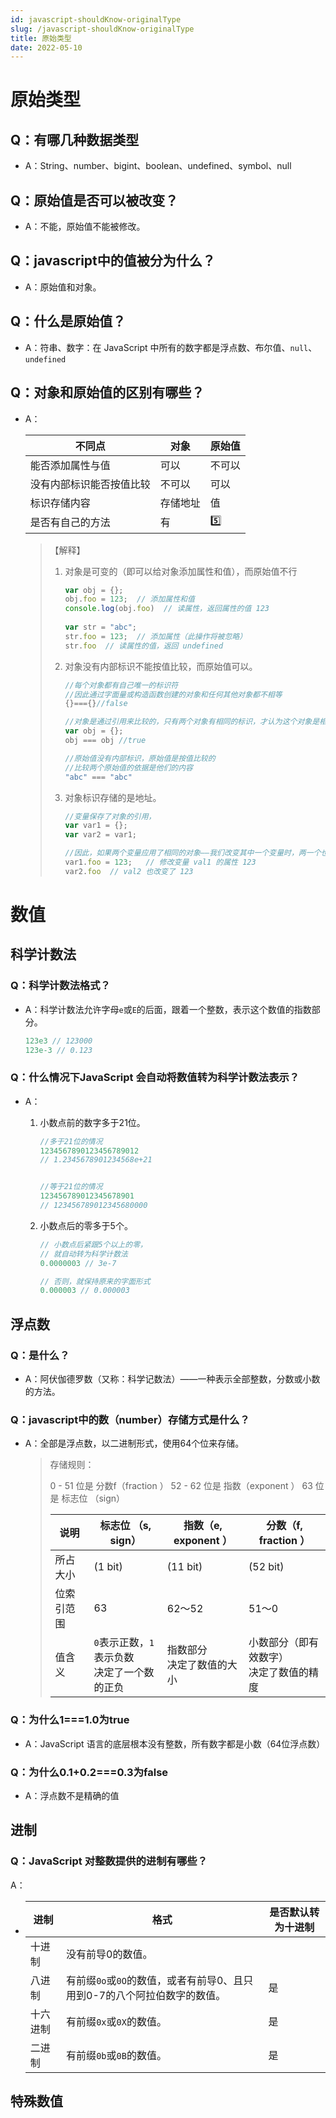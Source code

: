 ```yaml
---
id: javascript-shouldKnow-originalType
slug: /javascript-shouldKnow-originalType
title: 原始类型
date: 2022-05-10
---
```

# 原始类型

## Q：有哪几种数据类型

* A：String、number、bigint、boolean、undefined、symbol、null

## Q：原始值是否可以被改变？

* A：不能，原始值不能被修改。

## Q：javascript中的值被分为什么？

* A：原始值和对象。

## Q：什么是原始值？

* A：符串、数字：在 JavaScript 中所有的数字都是浮点数、布尔值、`null`、`undefined`

## Q：对象和原始值的区别有哪些？

* A：

  | 不同点                   | 对象     | 原始值 |
  | ------------------------ | -------- | ------ |
  | 能否添加属性与值         | 可以     | 不可以 |
  | 没有内部标识能否按值比较 | 不可以   | 可以   |
  | 标识存储内容             | 存储地址 | 值     |
  | 是否有自己的方法         | 有       | 5️⃣      |

  > 【解释】
  >
  > 1. 对象是可变的（即可以给对象添加属性和值），而原始值不行
  >
  >    ````javascript
  >    var obj = {};
  >    obj.foo = 123;  // 添加属性和值
  >    console.log(obj.foo)  // 读属性，返回属性的值 123
  >     
  >    var str = "abc";
  >    str.foo = 123;  // 添加属性（此操作将被忽略）
  >    str.foo  // 读属性的值，返回 undefined
  >    ````
  >
  > 2. 对象没有内部标识不能按值比较，而原始值可以。
  >
  >    ````javascript
  >    //每个对象都有自己唯一的标识符
  >    //因此通过字面量或构造函数创建的对象和任何其他对象都不相等
  >    {}==={}//false
  >    
  >    //对象是通过引用来比较的，只有两个对象有相同的标识，才认为这个对象是相等的。
  >    var obj = {};
  >    obj === obj //true
  >    
  >    //原始值没有内部标识，原始值是按值比较的
  >    //比较两个原始值的依据是他们的内容
  >    "abc" === "abc"
  >    ````
  >
  > 3. 对象标识存储的是地址。
  >
  >    ````javascript
  >    //变量保存了对象的引用，
  >    var var1 = {};
  >    var var2 = var1;
  >    
  >    //因此，如果两个变量应用了相同的对象——我们改变其中一个变量时，两一个也会随之改变。
  >    var1.foo = 123;   // 修改变量 val1 的属性 123
  >    var2.foo  // val2 也改变了 123
  >    ````

# 数值

## 科学计数法

### Q：科学计数法格式？

* A：科学计数法允许字母`e`或`E`的后面，跟着一个整数，表示这个数值的指数部分。

  ````javascript
  123e3 // 123000
  123e-3 // 0.123
  ````

### Q：什么情况下JavaScript 会自动将数值转为科学计数法表示？

* A：

  1. 小数点前的数字多于21位。

     ````javascript
     //多于21位的情况
     1234567890123456789012
     // 1.2345678901234568e+21
     
     
     //等于21位的情况
     123456789012345678901
     // 123456789012345680000
     ````

  2. 小数点后的零多于5个。

     ```javascript
     // 小数点后紧跟5个以上的零，
     // 就自动转为科学计数法
     0.0000003 // 3e-7
     
     // 否则，就保持原来的字面形式
     0.000003 // 0.000003
     ```

## 浮点数

### Q：是什么？

* A：阿伏伽德罗数（又称：科学记数法）——一种表示全部整数，分数或小数的方法。

### Q：javascript中的数（number）存储方式是什么？

* A：全部是浮点数，以二进制形式，使用64个位来存储。

  >存储规则：
  >
  >0 - 51 位是 分数f（fraction ）
  >52 - 62 位是 指数（exponent ）
  >63 位 是 标志位 （sign）
  >
  >| 说明       | 标志位 （s, sign）                               | 指数（e, exponent ）           | 分数（f, fraction ）                         |
  >| ---------- | ------------------------------------------------ | ------------------------------ | -------------------------------------------- |
  >| 所占大小   | (1 bit)                                          | (11 bit)                       | (52 bit)                                     |
  >| 位索引范围 | 63                                               | 62～52                         | 51～0                                        |
  >| 值含义     | `0`表示正数，`1`表示负数<br />决定了一个数的正负 | 指数部分<br />决定了数值的大小 | 小数部分（即有效数字）<br />决定了数值的精度 |
  >


### Q：为什么1===1.0为true

* A：JavaScript 语言的底层根本没有整数，所有数字都是小数（64位浮点数）

### Q：为什么0.1+0.2===0.3为false

* A：浮点数不是精确的值

## 进制

### Q：JavaScript 对整数提供的进制有哪些？

A：

* | 进制     | 格式                                                         | 是否默认转为十进制 |
  | -------- | ------------------------------------------------------------ | ------------------ |
  | 十进制   | 没有前导0的数值。                                            |                    |
  | 八进制   | 有前缀`0o`或`0O`的数值，或者有前导0、且只用到0-7的八个阿拉伯数字的数值。 | 是                 |
  | 十六进制 | 有前缀`0x`或`0X`的数值。                                     | 是                 |
  | 二进制   | 有前缀`0b`或`0B`的数值。                                     | 是                 |

## 特殊数值



